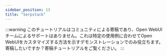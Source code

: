 ```yaml
---
sidebar_position: 13
title: "Serpstack"
---
```


:::warning
このチュートリアルはコミュニティによる寄稿であり、Open WebUIチームによるサポートはありません。これは特定の使用例に合わせてOpen WebUIをカスタマイズする方法を示すデモンストレーションでのみ役立ちます。寄稿したいですか？寄稿チュートリアルをご覧ください。
:::
